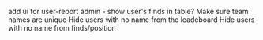 add ui for user-report
admin - show user's finds in table?
Make sure team names are unique
Hide users with no name from the leadeboard
Hide users with no name from finds/position
